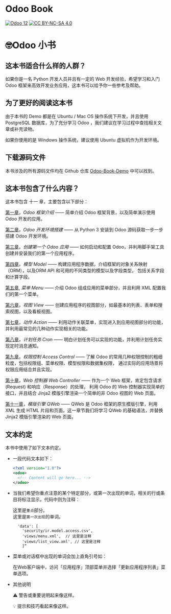 # Odoo Book 
[![Odoo 12](https://img.shields.io/badge/Odoo-12-blue.svg)](https://github.com/odoo/odoo/tree/12.0)
[![CC BY-NC-SA 4.0](https://img.shields.io/badge/license-CC%20BY--NC--SA%204.0-red.svg)](https://creativecommons.org/licenses/by-nc-sa/4.0/) 

# 🤓Odoo 小书

## 这本书适合什么样的人群？

如果你是一名 Python 开发人员并且有一定的 Web 开发经验，希望学习和入门 Odoo 框架来高效开发业务应用，这本书可以给予你一些参考及帮助。

## 为了更好的阅读这本书

由于本书的 Demo 都是在 Ubuntu / Mac OS 操作系统下开发，并且使用 PostgreSQL 数据库，为了充分学习 Odoo ，我们建议在学习过程中查找相关文章或补充读物。

如果你使用的是 Windows 操作系统，建议使用 Ubuntu 虚拟机作为开发环境。

## 下载源码文件

本书涉及的所有源码文件均在 Github 仓库 [Odoo-Book-Demo](https://github.com/TNK-Studio/Odoo-Book-Demo) 中可以找到。

## 这本书包含了什么内容？

这本书包含 十一 章，主要包含以下部分：    

[第一章](#)，*Odoo 框架介绍* —— 简单介绍 Odoo 框架背景，以及简单演示使用 Odoo 开发的应用。

[第二章](#)，*Odoo 开发环境搭建* —— 从 Python 3 安装到 Odoo 源码获取一步一步搭建 Odoo 开发环境。

[第三章](#)，*创建第一个 Odoo 应用* —— 如何启动和配置 Odoo，并利用脚手架工具创建并安装我们的第一个应用程序。

[第四章](#)，*模型 Model* —— 构建应用程序数据，介绍框架的对象关系映射（ORM），以及ORM API 和可用的不同类型的模型以及字段类型，
包括关系字段和计算字段。

[第五章](#), *菜单 Menu* —— 介绍 Odoo 组成应用的菜单部分，并且利用 XML 配置我们的第一个菜单。

[第六章](#)，*视图 View* —— 创建应用程序的视图部分，如最基本的列表、表单和搜索视图，以及看板视图。

[第七章](#)，*动作 Action* —— 利用动作关联菜单，实现进入到应用视图部分的功能，并利用最常见的几种动作实现相关的功能。

[第八章](#)，*计划任务 Cron* —— 明白计划任务可以实现的功能，并利用计划任务实现定时消息通知。

[第九章](#)，*权限控制 Access Control* —— 了解 Odoo 的常用几种权限控制的粗细粒度，包括权限组、菜单权限、模型权限和数据集权限，
通过实际的应用场景将权限应用结合并且实现。

[第十章](#)，*Web 控制器 Web Controller* —— 作为一个 Web 框架，肯定包含请求 (Request) 和响应（Response）的处理，
利用 Odoo 的 Web 控制器实现简单的接口，并且结合 Jinja2 模版引擎渲染一个简单的非 Odoo 视图的 Web 页面。

[第十一章](#)，*模版引擎 QWeb* —— QWeb 是 Odoo 框架的原生模版引擎，利用 XML 生成 HTML 片段和页面，这一章节我们将学习 QWeb 的基础语法，并替换 Jinja2 模版引擎渲染的 Web 页面。 

## 文本约定

本书中使用了如下文本约定。

* 一段代码文本如下：

    ```xml
    <?xml version="1.0"?> 
    <odoo> 
      <!-- Content will go here... --> 
    </odoo>
    ```

* 当我们希望你重点注意的某个特定部分，或第一次出现的单词，相关的行或条目将标注显示，代码中则为注释：

    这里是`重点`部分。   
    这里是`第一次出现`的单词。  
     
    ```
      'data': [  
        'security/ir.model.access.csv',  
        'views/menu.xml',  // 这里是注释
        'views/list_view.xml', // 这里是注释
        ]”
    ```

* 菜单或对话框中出现的单词会加上直角引号如：  

    在Web客户端中，访问「应用程序」顶部菜单并选择「更新应用程序列表」菜单选项。
    
* 其他说明
    
    ⚠️ 警告或重要说明起来像这样。
    
    💡 提示和技巧看起来像这样。

